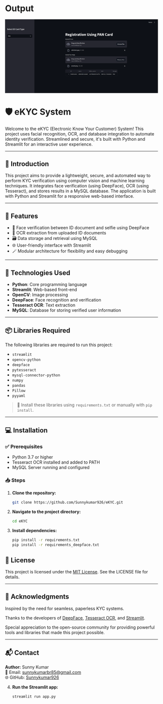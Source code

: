 # Output
<img src="asset/output.png" alt="Registration UI" width="800"/>

# 🛡️ eKYC System

Welcome to the eKYC (Electronic Know Your Customer) System! This project uses facial recognition, OCR, and database integration to automate identity verification. Streamlined and secure, it's built with Python and Streamlit for an interactive user experience.

---

## 🔰 Introduction

This project aims to provide a lightweight, secure, and automated way to perform KYC verification using computer vision and machine learning techniques. It integrates face verification (using DeepFace), OCR (using Tesseract), and stores results in a MySQL database. The application is built with Python and Streamlit for a responsive web-based interface.

---

## 🚀 Features

- 📸 Face verification between ID document and selfie using DeepFace
- 📄 OCR extraction from uploaded ID documents
- 🗃️ Data storage and retrieval using MySQL
- 🌐 User-friendly interface with Streamlit
- 🪄 Modular architecture for flexibility and easy debugging

---

## 🧰 Technologies Used

- **Python**: Core programming language
- **Streamlit**: Web-based front-end
- **OpenCV**: Image processing
- **DeepFace**: Face recognition and verification
- **Tesseract OCR**: Text extraction
- **MySQL**: Database for storing verified user information

---

## 📦 Libraries Required

The following libraries are required to run this project:

- `streamlit`
- `opencv-python`
- `deepface`
- `pytesseract`
- `mysql-connector-python`
- `numpy`
- `pandas`
- `Pillow`
- `pyyaml`

> 📌 Install these libraries using `requirements.txt` or manually with `pip install`.

---

## 💻 Installation

### ✅ Prerequisites

- Python 3.7 or higher
- Tesseract OCR installed and added to PATH
- MySQL Server running and configured

### 📥 Steps

1. **Clone the repository:**
   ```bash
   git clone https://github.com/Sunnykumar926/eKYC.git

2. **Navigate to the project directory:**
   ```bash
   cd eKYC

3. **Install dependencies:**
   ```bash
   pip install -r requirements.txt
   pip install -r requirements_deepface.txt

## 📜 License

This project is licensed under the [MIT License](LICENSE). See the LICENSE file for details.

---

## 🙏 Acknowledgments

Inspired by the need for seamless, paperless KYC systems.

Thanks to the developers of [DeepFace](https://github.com/serengil/deepface), [Tesseract OCR](https://github.com/tesseract-ocr/tesseract), and [Streamlit](https://streamlit.io/).

Special appreciation to the open-source community for providing powerful tools and libraries that made this project possible.

---

## 📬 Contact

**Author:** Sunny Kumar  
📧 Email: sunnykumarbr85@gmail.com  
🌐 GitHub: [Sunnykumar926](https://github.com/Sunnykumar926)


4. **Run the Streamlit app:**
   ```bash
   streamlit run app.py
